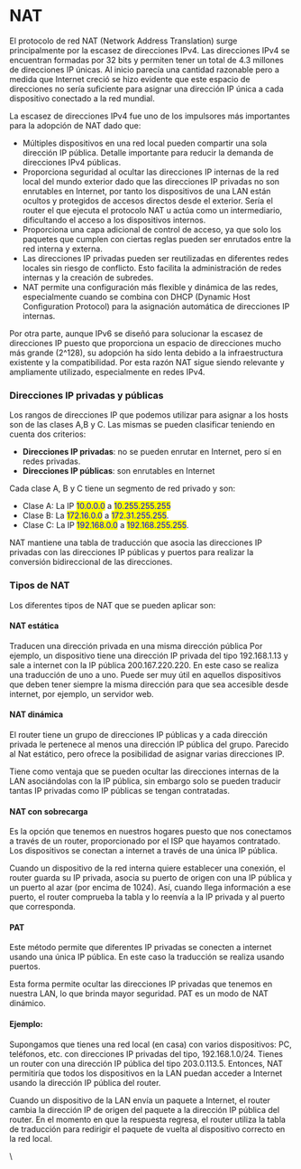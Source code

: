 # NAT

El protocolo de red NAT (Network Address Translation) surge principalmente por la escasez de direcciones IPv4. Las direcciones IPv4 se encuentran formadas por 32 bits y permiten tener un total de 4.3 millones de direcciones IP únicas.  Al inicio parecía una cantidad razonable pero a medida que Internet creció se hizo evidente que este espacio de direcciones no sería suficiente para asignar una dirección IP única a cada dispositivo conectado a la red mundial.&#x20;

La escasez de direcciones IPv4 fue uno de los impulsores más importantes para la adopción de NAT dado que:

* Múltiples dispositivos en una red local pueden compartir una sola dirección IP pública. Detalle importante para reducir la demanda de direcciones IPv4 públicas.
* Proporciona seguridad al ocultar las direcciones IP internas de la red local del mundo exterior dado que las direcciones IP privadas no son enrutables en Internet, por tanto los dispositivos de una LAN están ocultos y protegidos de accesos directos desde el exterior. Sería el router el que ejecuta el protocolo NAT u actúa como un intermediario, dificultando el acceso a los dispositivos internos.
* Proporciona una capa adicional de control de acceso, ya que solo los paquetes que cumplen con ciertas reglas pueden ser enrutados entre la red interna y externa.
* Las direcciones IP privadas pueden ser reutilizadas en diferentes redes locales sin riesgo de conflicto. Esto facilita la administración de redes internas y la creación de subredes.
* NAT permite una configuración más flexible y dinámica de las redes, especialmente cuando se combina con DHCP (Dynamic Host Configuration Protocol) para la asignación automática de direcciones IP internas.



Por otra parte, aunque IPv6 se diseñó para solucionar la escasez de direcciones IP puesto que proporciona un espacio de direcciones mucho más grande (2^128), su adopción ha sido lenta debido a la infraestructura existente y la compatibilidad. Por esta razón NAT sigue siendo relevante y ampliamente utilizado, especialmente en redes IPv4.

### Direcciones IP privadas y públicas

Los rangos de direcciones IP que podemos utilizar para asignar a los hosts son de las clases A,B y C. Las mismas se pueden clasificar teniendo en cuenta dos criterios:&#x20;

* **Direcciones IP privadas**: no se pueden enrutar en Internet, pero sí en redes privadas.&#x20;
* **Direcciones IP públicas**: son enrutables en Internet

Cada clase A, B y C tiene un segmento de red privado y son:

* Clase A: La IP <mark style="color:blue;">10.0.0.0</mark> a <mark style="color:blue;">10.255.255.255</mark>
* Clase B: La <mark style="color:blue;">172.16.0.0</mark> a <mark style="color:blue;">172.31.255.255</mark>.&#x20;
* Clase C: La IP <mark style="color:blue;">192.168.0.0</mark> a <mark style="color:blue;">192.168.255.255</mark>.

NAT mantiene una tabla de traducción que asocia las direcciones IP privadas con las direcciones IP públicas y puertos para realizar la conversión bidireccional de las direcciones.

### Tipos de NAT

Los diferentes tipos de NAT que se pueden aplicar son:



#### NAT estática <a href="#nat-estatica" id="nat-estatica"></a>

Traducen una dirección privada en una misma dirección pública Por ejemplo, un dispositivo tiene una dirección IP privada del tipo 192.168.1.13 y sale a internet con la IP pública 200.167.220.220. En este caso se realiza una traducción de uno a uno. Puede ser muy útil en aquellos dispositivos que deben tener siempre la misma dirección para que sea accesible desde internet, por ejemplo, un servidor web.

#### NAT dinámica <a href="#nat-dinamica" id="nat-dinamica"></a>

El router tiene un grupo de direcciones IP públicas y a cada dirección privada le pertenece al menos una dirección IP pública del grupo. Parecido al Nat estático, pero ofrece la posibilidad de asignar varias direcciones IP.

Tiene como ventaja que se pueden ocultar las direcciones internas de la LAN asociándolas con la IP pública, sin embargo solo se pueden traducir tantas IP privadas como IP públicas se tengan contratadas.

#### NAT con sobrecarga <a href="#nat-con-sobrecarga" id="nat-con-sobrecarga"></a>

Es la opción que tenemos en nuestros hogares puesto que nos conectamos a través de un router, proporcionado por el ISP que hayamos contratado. Los dispositivos se conectan a internet a través de una única IP pública.

Cuando un dispositivo de la red interna quiere establecer una conexión, el router guarda su IP privada, asocia su puerto de origen con una IP pública y un puerto al azar (por encima de 1024). Así, cuando llega información a ese puerto, el router comprueba la tabla y lo reenvía a la IP privada y al puerto que corresponda.

#### PAT <a href="#pat" id="pat"></a>

Este método permite que diferentes IP privadas se conecten a internet usando una única IP pública. En este caso la traducción se realiza usando puertos.

Esta forma permite ocultar las direcciones IP privadas que tenemos en nuestra LAN, lo que brinda mayor seguridad.  PAT es un modo de NAT dinámico.

#### Ejemplo:

Supongamos que tienes una red local (en casa) con varios dispositivos: PC, teléfonos, etc. con direcciones IP privadas del tipo, 192.168.1.0/24. Tienes un router con una dirección IP pública del tipo 203.0.113.5. Entonces, NAT permitiría que todos los dispositivos en la LAN puedan acceder a Internet usando la dirección IP pública del router.&#x20;

Cuando un dispositivo de la LAN envía un paquete a Internet, el router cambia la dirección IP de origen del paquete a la dirección IP pública del router. En el momento en que la respuesta regresa, el router utiliza la tabla de traducción para redirigir el paquete de vuelta al dispositivo correcto en la red local.



\
